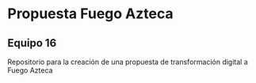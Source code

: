 # Propuesta Fuego Azteca
## Equipo 16
Repositorio para la creación de una propuesta de transformación digital a Fuego Azteca
